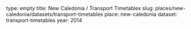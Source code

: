 type: empty
title: New Caledonia / Transport Timetables
slug: places/new-caledonia/datasets/transport-timetables
place: new-caledonia
dataset: transport-timetables
year: 2014
